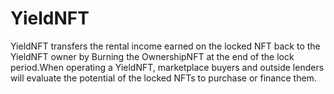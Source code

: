 # YieldNFT

YieldNFT transfers the rental income earned on the locked NFT back to the YieldNFT owner by Burning the OwnershipNFT at the end of the lock period.When operating a YieldNFT, marketplace buyers and outside lenders will evaluate the potential of the locked NFTs to purchase or finance them.
